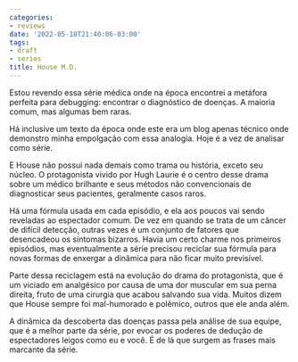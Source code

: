 ```yaml
---
categories:
- reviews
date: '2022-05-18T21:40:06-03:00'
tags:
- draft
- series
title: House M.D.
---
```


Estou revendo essa série médica onde na época encontrei a metáfora perfeita para debugging: encontrar o diagnóstico de doenças. A maioria comum, mas algumas bem raras.

Há inclusive um texto da época onde este era um blog apenas técnico onde demonstro minha empolgação com essa analogia. Hoje é a vez de analisar como série.

E House não possui nada demais como trama ou história, exceto seu núcleo. O protagonista vivido por Hugh Laurie é o centro desse drama sobre um médico brilhante e seus métodos não convencionais de diagnosticar seus pacientes, geralmente casos raros.

Há uma fórmula usada em cada episódio, e ela aos poucos vai sendo reveladas ao espectador comum. De vez em quando se trata de um câncer de difícil detecção, outras vezes é um conjunto de fatores que desencadeou os sintomas bizarros. Havia um certo charme nos primeiros episódios, mas eventualmente a série precisou reciclar sua fórmula para novas formas de enxergar a dinâmica para não ficar muito previsível.

Parte dessa reciclagem está na evolução do drama do protagonista, que é um viciado em analgésico por causa de uma dor muscular em sua perna direita, fruto de uma cirurgia que acabou salvando sua vida. Muitos dizem que House sempre foi mal-humorado e polêmico, outros que ele anda além.

A dinâmica da descoberta das doenças passa pela análise de sua equipe, que é a melhor parte da série, por evocar os poderes de dedução de espectadores leigos como eu e você. É de lá que surgem as frases mais marcante da série.
